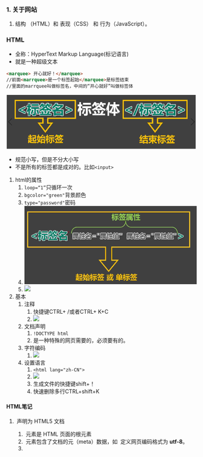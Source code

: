 ### 1. 关于网站
1. 结构 （HTML）和 表现（CSS） 和 行为（JavaScript）。

### HTML
+ 全称：HyperText Markup Language(标记语言)
+ 就是一种超级文本
```html
<marquee> 开心就好！</marquee>
//前面<marrquee>是一个标签起始</marquee>是标签结束
//里面的marrquee叫做标签名，中间的“开心就好”叫做标签体
```
![text](https://github.com/Mangolinli/note/blob/master/note/%E8%AF%AD%E8%A8%80%E7%AC%94%E8%AE%B0/CSS%20HTML/picture/Pasted%20image%2020230928004901.png)
+ 规范小写，但是不分大小写
+ 不是所有的标签都是成对的。比如`<input>`
1. html的属性
	1. `loop=“1”`只循环一次
	2. `bgcolor="green"`背景颜色
	3. `type="password"`密码
	4. ![](https://github.com/Mangolinli/note/blob/master/note/%E8%AF%AD%E8%A8%80%E7%AC%94%E8%AE%B0/CSS%20HTML/picture/Pasted%20image%2020230928010125.png)
	5. ![](https://github.com/Mangolinli/note/blob/master/note/%E8%AF%AD%E8%A8%80%E7%AC%94%E8%AE%B0/CSS%20HTML/picture/Pasted%20image%20230928010444.png)
2. 基本
	1. 注释
		1. 快捷键CTRL+ /或者CTRL+ K+C
		2. ![](https://github.com/Mangolinli/note/blob/master/note/%E8%AF%AD%E8%A8%80%E7%AC%94%E8%AE%B0/CSS%20HTML/picture/Pasted%20image%20230928020353.png)
	2. 文档声明
		1. `!DOCTYPE html`
		2. 是一种特殊的网页需要的，必须要有的。
	3. 字符编码
		1. ![](https://github.com/Mangolinli/note/blob/master/note/%E8%AF%AD%E8%A8%80%E7%AC%94%E8%AE%B0/CSS%20HTML/picture/Pasted%20image%20230928021452.png)
	4. 设置语言
		1. `<html lang="zh-CN">`
		2. ![](https://github.com/Mangolinli/note/blob/master/note/%E8%AF%AD%E8%A8%80%E7%AC%94%E8%AE%B0/CSS%20HTML/picture/Pasted%20image%20230928022757.png)
		3. 生成文件的快捷键shift+！
		4. 快速删除多行CTRL+shift+K
#### HTML笔记
1. **<!DOCTYPE html>** 声明为 HTML5 文档
    1. **<html>** 元素是 HTML 页面的根元素
     2. **<head>** 元素包含了文档的元（meta）数据，如 <meta charset="utf-8"> 定义网页编码格式为 **utf-8**。
     3. **<title>** 元素描述了文档的标题
     4. **<body>** 元素包含了可见的页面内容
     5. **<h1>** 元素定义一个大标题
     6. **<p>** 元素定义一个段落

2. 超链接

    ```html
    <a href="https://www.runoob.com">这是一个链接</a>
    ```

3. 加载图片

  ```	html
  1. <img decoding="async" src="/images/logo.png" width="258" height="39" />
  2. <hr> 标签在 HTML 页面中创建水平线。
  ```


####  截图
1. 定义内容
	1. 标签
		 ![](https://github.com/Mangolinli/note/blob/master/note/%E8%AF%AD%E8%A8%80%E7%AC%94%E8%AE%B0/CSS%20HTML/picture/Pasted%20image%20231105174506.png)
		 ![](https://github.com/Mangolinli/note/blob/master/note/%E8%AF%AD%E8%A8%80%E7%AC%94%E8%AE%B0/CSS%20HTML/picture/Pasted%20image%20231105174843.png)
	2. 引文标签定义
		1![](https://github.com/Mangolinli/note/blob/master/note/%E8%AF%AD%E8%A8%80%E7%AC%94%E8%AE%B0/CSS%20HTML/picture/Pasted%20image%20231105174854.png)
	3. 链接语法
		![](https://github.com/Mangolinli/note/blob/master/note/%E8%AF%AD%E8%A8%80%E7%AC%94%E8%AE%B0/CSS%20HTML/picture/Pasted%20image%20231105180611.png)
		![](https://github.com/Mangolinli/note/blob/master/note/%E8%AF%AD%E8%A8%80%E7%AC%94%E8%AE%B0/CSS%20HTML/picture/Pasted%20image%20231105180655.png)
	4. 图像
		![](https://github.com/Mangolinli/note/blob/master/note/%E8%AF%AD%E8%A8%80%E7%AC%94%E8%AE%B0/CSS%20HTML/picture/Pasted%20image%20231105184722.png)
	5. 表格
		![](https://github.com/Mangolinli/note/blob/master/note/%E8%AF%AD%E8%A8%80%E7%AC%94%E8%AE%B0/CSS%20HTML/picture/Pasted%20image%20231105190625.png)
		![](https://github.com/Mangolinli/note/blob/master/note/%E8%AF%AD%E8%A8%80%E7%AC%94%E8%AE%B0/CSS%20HTML/picture/Pasted%20image%20231105191149.png)
		![](https://github.com/Mangolinli/note/blob/master/note/%E8%AF%AD%E8%A8%80%E7%AC%94%E8%AE%B0/CSS%20HTML/picture/Pasted%20image%20231105192441.png)
		![](https://github.com/Mangolinli/note/blob/master/note/%E8%AF%AD%E8%A8%80%E7%AC%94%E8%AE%B0/CSS%20HTML/picture/Pasted%20image%20231105192514.png)
	6. 区块内联
		![](https://github.com/Mangolinli/note/blob/master/note/%E8%AF%AD%E8%A8%80%E7%AC%94%E8%AE%B0/CSS%20HTML/picture/Pasted%20image%20231105192726.png)
	7. 布局
		1. `div`
		``` html
		<!DOCTYPE html>
		<html>
		<head> 
		<meta charset="utf-8"> 
		<title>菜鸟教程(runoob.com)</title> 
		</head>
		<body>
		<div id="container" style="width:500px">

		<div id="header" style="background-color:#FFA500;">
		<h1 style="margin-bottom:0;">主要的网页标题</h1></div>
		
		<div id="menu" style="background-color:#FFD700;height:200px;width:100px;float:left;">
		<b>菜单</b><br>
		HTML<br>
		CSS<br>
		JavaScript</div>
		
		<div id="content" style="background-color:#EEEEEE;height:200px;width:400px;float:left;">
		内容在这里</div>
		
		<div id="footer" style="background-color:#FFA500;clear:both;text-align:center;">
		版权 © runoob.com</div>
		
		</div>
		 
		</body>
		</html>
		```
		2.  `table`
		```html
		<!DOCTYPE html>
		<html>
		<head> 
		<meta charset="utf-8"> 
		<title>菜鸟教程(runoob.com)</title> 
		</head>
		<body>
		
		<table width="500" border="0">
		<tr>
		<td colspan="2" style="background-color:#FFA500;">
		<h1>主要的网页标题</h1>
		</td>
		</tr>
		
		<tr>
		<td style="background-color:#FFD700;width:100px;vertical-align:top;">
		<b>菜单</b><br>
		HTML<br>
		CSS<br>
		JavaScript
		</td>
		<td style="background-color:#eeeeee;height:200px;width:400px;vertical-align:top;">
		内容在这里</td>
		</tr>
		
		<tr>
		<td colspan="2" style="background-color:#FFA500;text-align:center;">
		版权 © runoob.com</td>
		</tr>
		</table>
		
		</body>
		</html>
		```
	8. 表单
	   ![](https://github.com/Mangolinli/note/blob/master/note/%E8%AF%AD%E8%A8%80%E7%AC%94%E8%AE%B0/CSS%20HTML/picture/Pasted%20image%20231105195220.png)
	   ![](https://github.com/Mangolinli/note/blob/master/note/%E8%AF%AD%E8%A8%80%E7%AC%94%E8%AE%B0/CSS%20HTML/picture/Pasted%20image%20231105195339.png)
	   ![](https://github.com/Mangolinli/note/blob/master/note/%E8%AF%AD%E8%A8%80%E7%AC%94%E8%AE%B0/CSS%20HTML/picture/Pasted%20image%20231105195409.png)
	 1. 简单的下拉表
	 ```html
	 <!DOCTYPE html>
	<html>
	<head> 
	<meta charset="utf-8"> 
	<title>菜鸟教程(runoob.com)</title> 
	</head>
	<body>
	
	<form action="">
	<select name="cars">
	<option value="volvo">Volvo</option>
	<option value="saab">Saab</option>
	<option value="fiat">Fiat</option>
	<option value="audi">Audi</option>
	</select>
	</form>
	
	</body>
	</html>
	```
	 2. 预选下拉表
	 `<option value="fiat" selected>Fiat</option>`
	 3. 文本域
	 ```html
	 <textarea rows="10" cols="30">
	我是一个文本框。
	</textarea>
	```
	4. 按钮
	```html
	<form action="">
	<input type="button" value="Hello world!">
	</form>
	< !-- 此表单包含两个单选框和一个确认按钮。 --!>
	<form action="demo-form.php" method="get">
	  <input type="radio" name="sex" value="Male"> Male<br>
	  <input type="radio" name="sex" value="Female" checked="checked"> Female<br>
	  <input type="submit" value="提交">
	</form>
	```
	5. 复选框
	```html
	<form action="demo-form.php" method="get">
	  <input type="checkbox" name="vehicle[]" value="Bike"> I have a bike<br>
	  <input type="checkbox" name="vehicle[]" value="Car" checked="checked"> I have a car<br>
	  <input type="submit" value="提交">
	</form>
	```
	6. 从表单发送电子邮件
	```html
	<!DOCTYPE html>
	<html>
	<head> 
	<meta charset="utf-8"> 
	<title>菜鸟教程(runoob.com)</title> 
	</head>
	<body>
	
	<h3>发送邮件到 someone@example.com:</h3>
	
	<form action="MAILTO:someone@example.com" method="post" enctype="text/plain">
	Name:<br>
	<input type="text" name="name" value="your name"><br>
	E-mail:<br>
	<input type="text" name="mail" value="your email"><br>
	Comment:<br>
	<input type="text" name="comment" value="your comment" size="50"><br><br>
	<input type="submit" value="发送">
	<input type="reset" value="重置">
	</form>
	
	</body>
	</html>
	```
	![](https://github.com/Mangolinli/note/blob/master/note/%E8%AF%AD%E8%A8%80%E7%AC%94%E8%AE%B0/CSS%20HTML/picture/Pasted%20image%20231105200525.png)
	7. 颜色
	```html
	<p style="background-color:#FFFF00">
	通过十六进制设置背景颜色
	</p>
	
	<p style="background-color:rgb(255,255,0)">
	通过 rgb 值设置背景颜色
	</p>
	
	<p style="background-color:yellow">
	通过颜色名设置背景颜色
	</p>
	```
	8. 脚本
	![](https://github.com/Mangolinli/note/blob/master/note/%E8%AF%AD%E8%A8%80%E7%AC%94%E8%AE%B0/CSS%20HTML/picture/Pasted%20image%20231105202357.png)
	9.补录
	![](https://github.com/Mangolinli/note/blob/master/note/%E8%AF%AD%E8%A8%80%E7%AC%94%E8%AE%B0/CSS%20HTML/picture/Pasted%20image%20231105232324.png)
	![](https://github.com/Mangolinli/note/blob/master/note/%E8%AF%AD%E8%A8%80%E7%AC%94%E8%AE%B0/CSS%20HTML/picture/Pasted%20image%20231105235737.png)

### CSS
+  CSS 指层叠样式表 (**C**ascading **S**tyle **S**heets)
#### 笔记
1. 基本样板
	+ CSS 规则由两个主要的部分构成：选择器，以及一条或多条声明:
	+ 选择器通常是您需要改变样式的 HTML 元素。
	+ 每条声明由一个属性和一个值组成。
	+ 属性（property）是您希望设置的样式属性（style attribute）。每个属性有一个值。属性和值被冒号分开。
	+ 注释是用来解释你的代码，并且可以随意编辑它，浏览器会忽略它。CSS注释以 `/*` 开始, 以 `*/ `结束,
2.  id 和 class 选择器
	+ id 选择器
	1. id 选择器可以为标有特定 id 的 HTML 元素指定特定的样式。
	2. HTML元素以id属性来设置id选择器,CSS 中 id 选择器以 "#" 来定义。
	```css
	#para1
	{
	    text-align:center;
	    color:red;
	}
	```
	+ class选择器
	1. class 选择器用于描述一组元素的样式，class 选择器有别于id选择器，class可以在多个元素中使用。class 选择器在 HTML 中以 class 属性表示, 在 CSS 中，类选择器以一个点 .号显示。
	2. 你也可以指定特定的 HTML 元素使用 class。在以下实例中, 所有的 p 元素使用 class="center" 让该元素的文本居中:
	```css
	.center {text-align:center;}
	
	p.center {text-align:center;}
	```
3. CSS创建
	+ 外部样式表
		1. 当样式需要应用于很多页面时，外部样式表将是理想的选择。在使用外部样式表的情况下，你可以通过改变一个文件来改变整个站点的外观。每个页面使用 `<link>` 标签链接到样式表。 `<link>` 标签在（文档的）头部：
		```css
		<head>
		<link rel="stylesheet" type="text/css" href="mystyle.css">
		</head>
		```
		2. 浏览器会从文件 mystyle.css 中读到样式声明，并根据它来格式文档。外部样式表可以在任何文本编辑器中进行编辑。文件不能包含任何的 html 标签。样式表应该以 .css 扩展名进行保存。下面是一个样式表文件的例子：
		```css
		hr {color:sienna;}
		p {margin-left:20px;}
		body {background-image:url("/images/back40.gif");}
		```
	+ 内部样式表
		1. 当单个文档需要特殊的样式时，就应该使用内部样式表。你可以使用 `<style>` 标签在文档头部定义内部样式表，就像这样:
		```css
		<head>
		<style>
		hr {color:sienna;}
		p {margin-left:20px;}
		body {background-image:url("images/back40.gif");}
		</style>
		</head>
		```
		2. 内联样式:
			+ 由于要将表现和内容混杂在一起，内联样式会损失掉样式表的许多优势。请慎用这种方法，例如当样式仅需要在一个元素上应用一次时。
			+ 要使用内联样式，你需要在相关的标签内使用样式（style）属性。Style 属性可以包含任何 CSS 属性。本例展示如何改变段落的颜色和左外边距：
			```css
			<p style="color:sienna;margin-left:20px">这是一个段落。</p>
			```
	+ 多重样式
			1. 如果某些属性在不同的样式表中被同样的选择器定义，那么属性值将从更具体的样式表中被继承过来。
			2. 样式表允许以多种方式规定样式信息。
			+ 样式可以规定在单个的 HTML 元素中，在 HTML 页的头元素中，或在一个外部的 CSS 文件中。甚至可以在同一个 HTML 文档内部引用多个外部样式表。
			+ 一般情况下，优先级如下：
				**（内联样式）Inline style > （内部样式）Internal style sheet >（外部样式）External style sheet > 浏览器默认样式**
4. 背景(background)
	![](https://github.com/Mangolinli/note/blob/master/note/%E8%AF%AD%E8%A8%80%E7%AC%94%E8%AE%B0/CSS%20HTML/picture/Pasted%20image%20231106161804.png)
5. 文本（Text）
	![](https://github.com/Mangolinli/note/blob/master/note/%E8%AF%AD%E8%A8%80%E7%AC%94%E8%AE%B0/CSS%20HTML/picture/Pasted%20image%20231106161928.png)
6. 字体(fonts)
	![](https://github.com/Mangolinli/note/blob/master/note/%E8%AF%AD%E8%A8%80%E7%AC%94%E8%AE%B0/CSS%20HTML/picture/Pasted%20image%20231106162212.png)
7. 链接(link)
	![](https://github.com/Mangolinli/note/blob/master/note/%E8%AF%AD%E8%A8%80%E7%AC%94%E8%AE%B0/CSS%20HTML/picture/Pasted%20image%20231106162251.png)
8. 列表
	- 无序列表 ul - 列表项标记用特殊图形（如小黑点、小方框等）
	- 有序列表 ol - 列表项的标记有数字或字母
	- ```css
		ul { list-style-image: url('sqpurple.gif'); }
		```
	- ![](https://github.com/Mangolinli/note/blob/master/note/%E8%AF%AD%E8%A8%80%E7%AC%94%E8%AE%B0/CSS%20HTML/picture/Pasted%20image%20231106162555.png)
9. 表格(Table)
	+ 指定CSS表格边框，使用border属性。
	+ Width和height属性定义表格的宽度和高度。
	+ 表格中的文本对齐和垂直对齐属性。text-align属性设置水平对齐方式，向左，右，或中心：
10. 盒子模型
	+ 盒子模型![](https://github.com/Mangolinli/note/blob/master/note/%E8%AF%AD%E8%A8%80%E7%AC%94%E8%AE%B0/CSS%20HTML/picture/Pasted%20image%20231106162808.png)
	+ 元素的总高度最终计算公式是这样的：
		总元素的高度=高度+顶部填充+底部填充+上边框+下边框+上边距+下边距
11. 边框(Border)
	+ 例子
		![](https://github.com/Mangolinli/note/blob/master/note/%E8%AF%AD%E8%A8%80%E7%AC%94%E8%AE%B0/CSS%20HTML/picture/Pasted%20image%20231106163511.png)
	+ 例子2
		```html
		<!DOCTYPE html>
		<html>
		<head>
		<meta charset="utf-8"> 
		<title>菜鸟教程(runoob.com)</title> 
		<style>
		p.none {border-style:none;}
		p.dotted {border-style:dotted;}
		p.dashed {border-style:dashed;}
		p.solid {border-style:solid;}
		p.double {border-style:double;}
		p.groove {border-style:groove;}
		p.ridge {border-style:ridge;}
		p.inset {border-style:inset;}
		p.outset {border-style:outset;}
		p.hidden {border-style:hidden;}
		p.mix {border-style: dotted dashed solid double;}
		</style>
		</head>
		
		<body>
		<p class="none">无边框。</p>
		<p class="dotted">虚线边框。</p>
		<p class="dashed">虚线边框。</p>
		<p class="solid">实线边框。</p>
		<p class="double">双边框。</p>
		<p class="groove"> 凹槽边框。</p>
		<p class="ridge">垄状边框。</p>
		<p class="inset">嵌入边框。</p>
		<p class="outset">外凸边框。</p>
		<p class="hidden">隐藏边框。</p>
		<p class="mix">混合边框</p>
		</body>
		
		</html>
		```
		+ 结果：
			![](https://github.com/Mangolinli/note/blob/master/note/%E8%AF%AD%E8%A8%80%E7%AC%94%E8%AE%B0/CSS%20HTML/picture/Pasted%20image%20231106163641.png)
	+ 边框宽度
		+ 您可以通过 border-width 属性为边框指定宽度。
		+ 为边框指定宽度有两种方法：可以指定长度值，比如 2px 或 0.1em(单位为 px, pt, cm, em 等)，或者使用 3 个关键字之一，它们分别是 thick 、medium（默认值） 和 thin。
	+ 边框颜色
		 ![](https://github.com/Mangolinli/note/blob/master/note/%E8%AF%AD%E8%A8%80%E7%AC%94%E8%AE%B0/CSS%20HTML/picture/Pasted%20image%20231106163850.png)
	+ 边框-单独设置各边
		![](https://github.com/Mangolinli/note/blob/master/note/%E8%AF%AD%E8%A8%80%E7%AC%94%E8%AE%B0/CSS%20HTML/picture/Pasted%20image%20231106163938.png)
		![](https://github.com/Mangolinli/note/blob/master/note/%E8%AF%AD%E8%A8%80%E7%AC%94%E8%AE%B0/CSS%20HTML/picture/Pasted%20image%20231106163948.png)
	+ 边框-简写属性
		![](https://github.com/Mangolinli/note/blob/master/note/%E8%AF%AD%E8%A8%80%E7%AC%94%E8%AE%B0/CSS%20HTML/picture/Pasted%20image%20231106164034.png)
	+ 总结
		![](https://github.com/Mangolinli/note/blob/master/note/%E8%AF%AD%E8%A8%80%E7%AC%94%E8%AE%B0/CSS%20HTML/picture/Pasted%20image%20231106164116.png)
12.  CSS 轮廓（outline）
	1.定义
		 ![](20231108170516.png)
	 2.属性
		 ![](20231108170909.png)
1. CSS margin(外边距)
	1. 定义
	![](20231108171012.png)
	2. 可能的值
	![](20231108171107.png)
	3. 单边外边距属性
		1. 
		```css
		margin-top:100px;
		margin-bottom:100px;
		margin-right:50px;
		margin-left:50px;
		```
		2. 简写属性
		```css
		margin:100px 50px;
		```
		3. 简写的具体属性属于谁？
		![[Pasted image 20231108171405.png]]
	4. 总结：
	![[Pasted image 20231108171447.png]]
14. padding（填充）
	1. 定义
	![[Pasted image 20231108181110.png]]
	2. 可能的值
	![[Pasted image 20231108181153.png]]
	3.属性的简写和上面的margin是一样的。
	![[Pasted image 20231108182349.png]]
15. CSS 分组 和 嵌套 选择器
	1. 分组选择器
	+ 在样式表中有很多具有相同样式的元素。为了尽量减少代码，你可以使用分组选择器。每个选择器用逗号分隔。
		```css
		h1 {
			color:green;
		}
		h2 {
			color:green;
		}
		p {
			color:green;
		}
		# 逗号隔开
		h1,h2,p
		{
			color:green;
		}
		```
	2. 嵌套选择器
	+ 它可能适用于选择器内部的选择器的样式。
		- `p{ }`: 为所有 **p** 元素指定一个样式。
		- `.marked{ }`: 为所有 **class="marked"** 的元素指定一个样式。
		- `.marked p{ }`: 为所有 **class="marked"** 元素内的 **p** 元素指定一个样式。
		- `p.marked{ }`: 为所有 **class="marked"** 的 **p** 元素指定一个样式。
	+ 例子
		```css
		p
		{
		    color:blue;
		    text-align:center;
		}
		.marked
		{
		    background-color:red;
		}
		.marked p
		{
		    color:white;
		}
		p.marked{
		    text-decoration:underline;
		}
		```
1.  尺寸 (Dimension)
	![[Pasted image 20231108183618.png]]
17. Display(显示) 与 Visibility（可见性）
	1.  隐藏元素 - display:none或visibility:hidden
	+ 隐藏一个元素可以通过把display属性设置为"none"，或把visibility属性设置为"hidden"。但是请注意，这两种方法会产生不同的结果。	
	+ visibility:hidden可以隐藏某个元素，但隐藏的元素仍需占用与未隐藏之前一样的空间。也就是说，该元素虽然被隐藏了，但仍然会影响布局。
	+ display:none可以隐藏某个元素，且隐藏的元素不会占用任何空间。也就是说，该元素不但被隐藏了，而且该元素原本占用的空间也会从页面布局中消失。
	+ 块元素是一个元素，占用了全部宽度，在前后都是换行符。
		块元素的例子：
		- `<h1>`
		- `<p>`
		- `<div>`	
	+ 内联元素只需要必要的宽度，不强制换行。
		内联元素的例子：
		- `<span>`
		- `<a>`
	+ 可以更改内联元素和块元素，反之亦然，可以使页面看起来是以一种特定的方式组合，并仍然遵循web标准。
		+ 下面的示例把列表项显示为内联元素：
		`li {display:inline;}`
		+ 下面的示例把span元素作为块元素：
		`span {display:block;}`
18. Position(定位)
	1. static 定位
		+ HTML 元素的默认值，即没有定位，遵循正常的文档流对象。
		+ 静态定位的元素不会受到 `top, bottom, left, right`影响。
		```css
		div.static {
		    position: static;
		    border: 3px solid #73AD21;
		}
		```
	2. fixed 定位
		+ 元素的位置相对于浏览器窗口是固定位置。
		即使窗口是滚动的它也不会移动：
		```css
		p.pos_fixed
		{
		    position:fixed;
		    top:30px;
		    right:5px;
		}
		```
		+ **注意：** Fixed 定位在 IE7 和 IE8 下需要描述 !DOCTYPE 才能支持。
		+ Fixed定位使元素的位置与文档流无关，因此不占据空间。
		+ Fixed定位的元素和其他元素重叠。
	3. relative 定位
		+ 相对定位元素的定位是相对其正常位置。
		```css
		h2.pos_left
		{
		    position:relative;
		    left:-20px;
		}
		h2.pos_right
		{
		    position:relative;
		    left:20px;
		}
		```
		+ 移动相对定位元素，但它原本所占的空间不会改变。
		```css
		h2.pos_top
		{
		    position:relative;
		    top:-50px;
		}
		```
		+ 相对定位元素经常被用来作为绝对定位元素的容器块。
	4. absolute 定位
		+ 绝对定位的元素的位置相对于最近的已定位父元素，如果元素没有已定位的父元素，那么它的位置相对于`<html>`:
		```css
		h2
		{
			position:absolute;
			left:100px;
			top:150px;
		}
		```
		+ `absolute` 定位使元素的位置与文档流无关，因此不占据空间。
		+ `absolute `定位的元素和其他元素重叠。
	5. sticky 定位
		+ `sticky` 英文字面意思是粘，粘贴，所以可以把它称之为粘性定位。
		+ `position: sticky;` 基于用户的滚动位置来定位。
		+ 粘性定位的元素是依赖于用户的滚动，在 **`position:relative`** 与 **`position:fixed`** 定位之间切换。
		+ 它的行为就像 **`position:relative;`** 而当页面滚动超出目标区域时，它的表现就像 **`position:fixed;`**，它会固定在目标位置。
		+ 元素定位表现为在跨越特定阈值前为相对定位，之后为固定定位。
		+ 这个特定阈值指的是` top`, `right,` `bottom` 或 `left` 之一，换言之，指定` top`, `right`, `bottom` 或` left` 四个阈值其中之一，才可使粘性定位生效。否则其行为与相对定位相同。
		+ **注意:** Internet Explorer, Edge 15 及更早 IE 版本不支持 sticky 定位。 Safari 需要使用 `-webkit- prefix` (查看以下实例)。
	6. 重叠的元素
		+ 元素的定位与文档流无关，所以它们可以覆盖页面上的其它元素z-index属性指定了一个元素的堆叠顺序（哪个元素应该放在前面，或后面）
		+ 一个元素可以有正数或负数的堆叠顺序：
		```css
		img
		{
		    position:absolute;
		    left:0px;
		    top:0px;
		    z-index:-1;
		}
		```
		+ 具有更高堆叠顺序的元素总是在较低的堆叠顺序元素的前面。
		+ **注意：** 如果两个定位元素重叠，没有指定`z - index`，最后定位在HTML代码中的元素将被显示在最前面。
	7. 总结

		|属性|说明|值|CSS|
		|:--|:--|:--|:--|
		|[bottom](https://www.runoob.com/cssref/pr-pos-bottom.html)|定义了定位元素下外边距边界与其包含块下边界之间的偏移。|auto  <br>_length  <br>%  <br>_inherit|2|
		|[clip](https://www.runoob.com/cssref/pr-pos-clip.html)|剪辑一个绝对定位的元素|_shape  <br>_auto  <br>inherit|2|
		|[cursor](https://www.runoob.com/cssref/pr-class-cursor.html)|显示光标移动到指定的类型|_url_  <br>auto  <br>crosshair  <br>default  <br>pointer  <br>move  <br>e-resize  <br>ne-resize  <br>nw-resize  <br>n-resize  <br>se-resize  <br>sw-resize  <br>s-resize  <br>w-resize  <br>text  <br>wait  <br>help|2|
		|[left](https://www.runoob.com/cssref/pr-pos-left.html)|定义了定位元素左外边距边界与其包含块左边界之间的偏移。|auto  <br>_length  <br>%  <br>_inherit|2|
		|[overflow](https://www.runoob.com/cssref/pr-pos-overflow.html)|设置当元素的内容溢出其区域时发生的事情。|auto  <br>hidden  <br>scroll  <br>visible  <br>inherit|2|
		|[overflow-y](https://www.runoob.com/css/cssref/css3-pr-overflow-y.html)|指定如何处理顶部/底部边缘的内容溢出元素的内容区域|auto  <br>hidden  <br>scroll  <br>visible  <br>no-display  <br>no-content|2|
		|[overflow-x](https://www.runoob.com/css/cssref//cssref/css3-pr-overflow-x.html)|指定如何处理右边/左边边缘的内容溢出元素的内容区域|auto  <br>hidden  <br>scroll  <br>visible  <br>no-display  <br>no-content|2|
		|[position](https://www.runoob.com/cssref/pr-class-position.html)|指定元素的定位类型|absolute  <br>fixed  <br>relative  <br>static  <br>inherit|2|
		|[right](https://www.runoob.com/cssref/pr-pos-right.html)|定义了定位元素右外边距边界与其包含块右边界之间的偏移。|auto  <br>_length  <br>%  <br>_inherit|2|
		|[top](https://www.runoob.com/cssref/pr-pos-top.html)|定义了一个定位元素的上外边距边界与其包含块上边界之间的偏移。|auto  <br>_length  <br>%  <br>_inherit|2|
		|[z-index](https://www.runoob.com/cssref/pr-pos-z-index.html)|设置元素的堆叠顺序|_number  <br>_auto  <br>inherit|2|
	
19.  Overflow
		1.  CSS overflow 属性可以控制内容溢出元素框时在对应的元素区间内添加滚动条。
		2. overflow属性有以下值：
		
			|值|描述|
			|---|---|
			|visible|默认值。内容不会被修剪，会呈现在元素框之外。|
			|hidden|内容会被修剪，并且其余内容是不可见的。|
			|scroll|内容会被修剪，但是浏览器会显示滚动条以便查看其余的内容。|
			|auto|如果内容被修剪，则浏览器会显示滚动条以便查看其余的内容。|
			|inherit|规定应该从父元素继承 overflow 属性的值。|
		3. **注意:**overflow 属性只工作于指定高度的块元素上。
		**注意:** 在 OS X Lion ( Mac 系统) 系统上，滚动条默认是隐藏的，使用的时候才会显示 (设置 "overflow:scroll" 也是一样的)。
